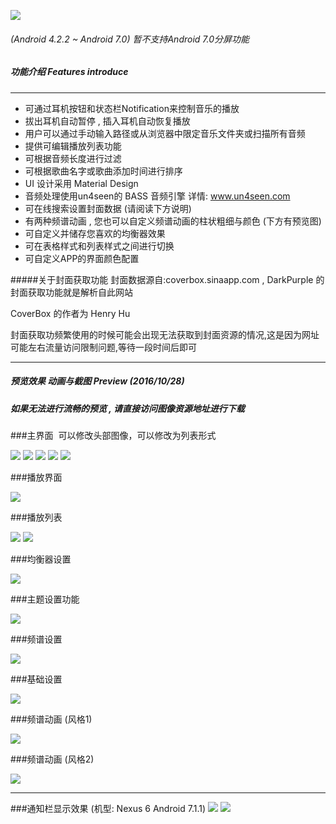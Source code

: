 ![](https://github.com/ocwvar/DarkPurple/blob/master/app/showcase/logo-nv.png) 

###### (Android 4.2.2 ~ Android 7.0) 暂不支持Android 7.0分屏功能

##### 功能介绍  Features introduce

---
- 可通过耳机按钮和状态栏Notification来控制音乐的播放 
- 拔出耳机自动暂停 , 插入耳机自动恢复播放
- 用户可以通过手动输入路径或从浏览器中限定音乐文件夹或扫描所有音频
- 提供可编辑播放列表功能
- 可根据音频长度进行过滤
- 可根据歌曲名字或歌曲添加时间进行排序
- UI 设计采用 Material Design
- 音频处理使用un4seen的 BASS 音频引擎  详情: www.un4seen.com
- 可在线搜索设置封面数据 (请阅读下方说明)
- 有两种频谱动画 , 您也可以自定义频谱动画的柱状粗细与颜色 (下方有预览图)
- 可自定义并储存您喜欢的均衡器效果
- 可在表格样式和列表样式之间进行切换
- 可自定义APP的界面颜色配置

#####关于封面获取功能
封面数据源自:coverbox.sinaapp.com , DarkPurple 的封面获取功能就是解析自此网站

CoverBox 的作者为 Henry Hu

封面获取功频繁使用的时候可能会出现无法获取到封面资源的情况,这是因为网址可能左右流量访问限制问题,等待一段时间后即可

---

##### 预览效果 动画与截图 Preview (2016/10/28)
##### *如果无法进行流畅的预览 , 请直接访问图像资源地址进行下载*

###主界面  可以修改头部图像，可以修改为列表形式

![](https://github.com/ocwvar/DarkPurple/blob/master/app/showcase/screenshots/main_1.jpg)
![](https://github.com/ocwvar/DarkPurple/blob/master/app/showcase/screenshots/main_2.jpg)
![](https://github.com/ocwvar/DarkPurple/blob/master/app/showcase/screenshots/main_3.jpg)
![](https://github.com/ocwvar/DarkPurple/blob/master/app/showcase/screenshots/main_4_list.jpg)
![](https://github.com/ocwvar/DarkPurple/blob/master/app/showcase/screenshots/main_submenu.jpg)

###播放界面<p>

![](https://github.com/ocwvar/DarkPurple/blob/master/app/showcase/screenshots/playing.jpg)

###播放列表<p>

![](https://github.com/ocwvar/DarkPurple/blob/master/app/showcase/screenshots/playlist.jpg)
![](https://github.com/ocwvar/DarkPurple/blob/master/app/showcase/screenshots/playlist_detail.jpg)

###均衡器设置<p>

![](https://github.com/ocwvar/DarkPurple/blob/master/app/showcase/screenshots/eq.jpg)

###主题设置功能<p>

![](https://github.com/ocwvar/DarkPurple/blob/master/app/showcase/screenshots/setting_theme.jpg)

###频谱设置<p>

![](https://github.com/ocwvar/DarkPurple/blob/master/app/showcase/screenshots/setting_sp.jpg)

###基础设置<p>

![](https://github.com/ocwvar/DarkPurple/blob/master/app/showcase/screenshots/setting_normal.jpg)

###频谱动画 (风格1)

![](https://github.com/ocwvar/DarkPurple/blob/master/app/showcase/sp1.gif)

###频谱动画 (风格2)

![](https://github.com/ocwvar/DarkPurple/blob/master/app/showcase/sp2.gif)

---

###通知栏显示效果 (机型: Nexus 6 Android 7.1.1)
![](https://github.com/ocwvar/DarkPurple/blob/master/app/showcase/screenshots/notification_l.jpg)
![](https://github.com/ocwvar/DarkPurple/blob/master/app/showcase/screenshots/notification_s.jpg)


